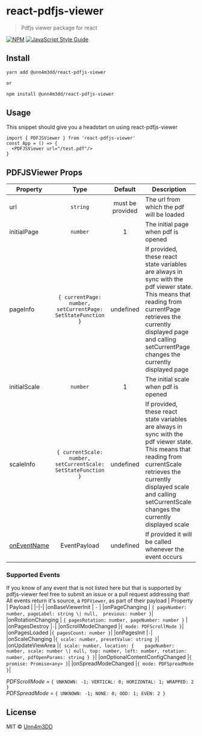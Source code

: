 # react-pdfjs-viewer

> Pdfjs viewer package for react

[![NPM](https://img.shields.io/npm/v/react-pdfjs-viewer.svg)](https://www.npmjs.com/package/react-pdfjs-viewer) [![JavaScript Style Guide](https://img.shields.io/badge/code_style-standard-brightgreen.svg)](https://standardjs.com)

## Install

```bash
yarn add @unn4m3dd/react-pdfjs-viewer

or

npm install @unn4m3dd/react-pdfjs-viewer
```

## Usage
This snippet should give you a headstart on using react-pdfjs-viewer
```tsx
import { PDFJSViewer } from 'react-pdfjs-viewer'
const App = () => {
  <PDFJSViewer url="/test.pdf"/>
}
```
## PDFJSViewer Props

| Property   |      Type      |  Default | Description |
|----------|:-------------:|:------:|------|
| url | `string` | must be provided | The url from which the pdf will be loaded |
| initialPage | `number` | 1 | The initial page when pdf is opened |
| pageInfo | `{ currentPage: number, setCurrentPage: SetStateFunction }` | undefined | If provided, these react state variables are always in sync with the pdf viewer state. This means that reading from currentPage retrieves the currently displayed page and calling setCurrentPage changes the currently displayed page |
| initialScale | `number` | 1 | The initial scale when pdf is opened |
| scaleInfo | `{ currentScale: number, setCurrentScale: SetStateFunction }` | undefined | If provided, these react state variables are always in sync with the pdf viewer state. This means that reading from currentScale retrieves the currently displayed scale and calling setCurrentScale changes the currently displayed scale |
| [onEventName](#supported-events) | EventPayload | undefined | If provided it will be called whenever the event occurs |

### Supported Events
If you know of any event that is not listed here but that is supported by pdfjs-viewer feel free to submit an issue or a pull request addressing that!  
All events return it's source, a `PDFViewer`, as part of their payload
| Property   |      Payload      |
|-|-|
|onBaseViewerInit | `-` |
|onPageChanging | `{ pageNumber: number, pageLabel: string \| null,  previous: number }`|
|onRotationChanging | `{ pagesRotation: number, pageNumber: number }` |
|onPagesDestroy |`-`|
|onScrollModeChanged |`{ mode: PDFScrollMode }`|
|onPagesLoaded |`{ pagesCount: number }`|
|onPagesInit |`-`|
|onScaleChanging |`{ scale: number, presetValue: string }`|
|onUpdateViewArea |`{ scale: number, location: {    pageNumber: number, scale: number \| null, top: number, left: number, rotation: number, pdfOpenParams: string } }`|
|onOptionalContentConfigChanged |`{ promise: Promise<any> }`|
|onSpreadModeChanged |`{ mode: PDFSpreadMode }`|

*PDFScrollMode* = `{ UNKNOWN: -1; VERTICAL: 0; HORIZONTAL: 1; WRAPPED: 2 }`  
*PDFSpreadMode* = `{ UNKNOWN: -1; NONE: 0; ODD: 1; EVEN: 2 }`


## License

MIT © [Unn4m3DD](https://github.com/Unn4m3DD)
